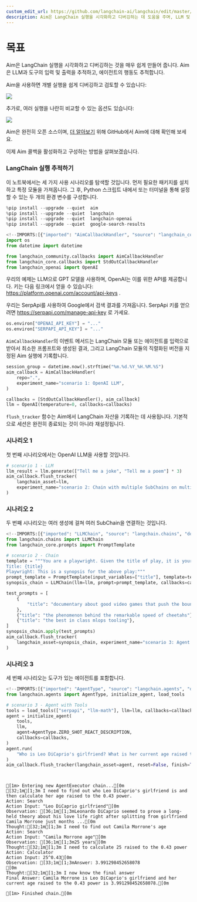 ```yaml
---
custom_edit_url: https://github.com/langchain-ai/langchain/edit/master/docs/docs/integrations/providers/aim_tracking.ipynb
description: Aim은 LangChain 실행을 시각화하고 디버깅하는 데 도움을 주며, LLM 및 도구의 입력과 출력을 추적합니다.
---
```


# 목표

Aim은 LangChain 실행을 시각화하고 디버깅하는 것을 매우 쉽게 만들어 줍니다. Aim은 LLM과 도구의 입력 및 출력을 추적하고, 에이전트의 행동도 추적합니다.

Aim을 사용하면 개별 실행을 쉽게 디버깅하고 검토할 수 있습니다:

![](https://user-images.githubusercontent.com/13848158/227784778-06b806c7-74a1-4d15-ab85-9ece09b458aa.png)

추가로, 여러 실행을 나란히 비교할 수 있는 옵션도 있습니다:

![](https://user-images.githubusercontent.com/13848158/227784994-699b24b7-e69b-48f9-9ffa-e6a6142fd719.png)

Aim은 완전히 오픈 소스이며, [더 알아보기](https://github.com/aimhubio/aim) 위해 GitHub에서 Aim에 대해 확인해 보세요.

이제 Aim 콜백을 활성화하고 구성하는 방법을 살펴보겠습니다.

<h3>LangChain 실행 추적하기</h3>

이 노트북에서는 세 가지 사용 시나리오를 탐색할 것입니다. 먼저 필요한 패키지를 설치하고 특정 모듈을 가져옵니다. 그 후, Python 스크립트 내에서 또는 터미널을 통해 설정할 수 있는 두 개의 환경 변수를 구성합니다.

```python
%pip install --upgrade --quiet  aim
%pip install --upgrade --quiet  langchain
%pip install --upgrade --quiet  langchain-openai
%pip install --upgrade --quiet  google-search-results
```


```python
<!--IMPORTS:[{"imported": "AimCallbackHandler", "source": "langchain_community.callbacks", "docs": "https://api.python.langchain.com/en/latest/callbacks/langchain_community.callbacks.aim_callback.AimCallbackHandler.html", "title": "Aim"}, {"imported": "StdOutCallbackHandler", "source": "langchain_core.callbacks", "docs": "https://api.python.langchain.com/en/latest/callbacks/langchain_core.callbacks.stdout.StdOutCallbackHandler.html", "title": "Aim"}, {"imported": "OpenAI", "source": "langchain_openai", "docs": "https://api.python.langchain.com/en/latest/llms/langchain_openai.llms.base.OpenAI.html", "title": "Aim"}]-->
import os
from datetime import datetime

from langchain_community.callbacks import AimCallbackHandler
from langchain_core.callbacks import StdOutCallbackHandler
from langchain_openai import OpenAI
```


우리의 예제는 LLM으로 GPT 모델을 사용하며, OpenAI는 이를 위한 API를 제공합니다. 키는 다음 링크에서 얻을 수 있습니다: https://platform.openai.com/account/api-keys .

우리는 SerpApi를 사용하여 Google에서 검색 결과를 가져옵니다. SerpApi 키를 얻으려면 https://serpapi.com/manage-api-key 로 가세요.

```python
os.environ["OPENAI_API_KEY"] = "..."
os.environ["SERPAPI_API_KEY"] = "..."
```


`AimCallbackHandler`의 이벤트 메서드는 LangChain 모듈 또는 에이전트를 입력으로 받아서 최소한 프롬프트와 생성된 결과, 그리고 LangChain 모듈의 직렬화된 버전을 지정된 Aim 실행에 기록합니다.

```python
session_group = datetime.now().strftime("%m.%d.%Y_%H.%M.%S")
aim_callback = AimCallbackHandler(
    repo=".",
    experiment_name="scenario 1: OpenAI LLM",
)

callbacks = [StdOutCallbackHandler(), aim_callback]
llm = OpenAI(temperature=0, callbacks=callbacks)
```


`flush_tracker` 함수는 Aim에서 LangChain 자산을 기록하는 데 사용됩니다. 기본적으로 세션은 완전히 종료되는 것이 아니라 재설정됩니다.

<h3>시나리오 1</h3> 첫 번째 시나리오에서는 OpenAI LLM을 사용할 것입니다.

```python
# scenario 1 - LLM
llm_result = llm.generate(["Tell me a joke", "Tell me a poem"] * 3)
aim_callback.flush_tracker(
    langchain_asset=llm,
    experiment_name="scenario 2: Chain with multiple SubChains on multiple generations",
)
```


<h3>시나리오 2</h3> 두 번째 시나리오는 여러 생성에 걸쳐 여러 SubChain을 연결하는 것입니다.

```python
<!--IMPORTS:[{"imported": "LLMChain", "source": "langchain.chains", "docs": "https://api.python.langchain.com/en/latest/chains/langchain.chains.llm.LLMChain.html", "title": "Aim"}, {"imported": "PromptTemplate", "source": "langchain_core.prompts", "docs": "https://api.python.langchain.com/en/latest/prompts/langchain_core.prompts.prompt.PromptTemplate.html", "title": "Aim"}]-->
from langchain.chains import LLMChain
from langchain_core.prompts import PromptTemplate
```


```python
# scenario 2 - Chain
template = """You are a playwright. Given the title of play, it is your job to write a synopsis for that title.
Title: {title}
Playwright: This is a synopsis for the above play:"""
prompt_template = PromptTemplate(input_variables=["title"], template=template)
synopsis_chain = LLMChain(llm=llm, prompt=prompt_template, callbacks=callbacks)

test_prompts = [
    {
        "title": "documentary about good video games that push the boundary of game design"
    },
    {"title": "the phenomenon behind the remarkable speed of cheetahs"},
    {"title": "the best in class mlops tooling"},
]
synopsis_chain.apply(test_prompts)
aim_callback.flush_tracker(
    langchain_asset=synopsis_chain, experiment_name="scenario 3: Agent with Tools"
)
```


<h3>시나리오 3</h3> 세 번째 시나리오는 도구가 있는 에이전트를 포함합니다.

```python
<!--IMPORTS:[{"imported": "AgentType", "source": "langchain.agents", "docs": "https://api.python.langchain.com/en/latest/agents/langchain.agents.agent_types.AgentType.html", "title": "Aim"}, {"imported": "initialize_agent", "source": "langchain.agents", "docs": "https://api.python.langchain.com/en/latest/agents/langchain.agents.initialize.initialize_agent.html", "title": "Aim"}, {"imported": "load_tools", "source": "langchain.agents", "docs": "https://api.python.langchain.com/en/latest/agent_toolkits/langchain_community.agent_toolkits.load_tools.load_tools.html", "title": "Aim"}]-->
from langchain.agents import AgentType, initialize_agent, load_tools
```


```python
# scenario 3 - Agent with Tools
tools = load_tools(["serpapi", "llm-math"], llm=llm, callbacks=callbacks)
agent = initialize_agent(
    tools,
    llm,
    agent=AgentType.ZERO_SHOT_REACT_DESCRIPTION,
    callbacks=callbacks,
)
agent.run(
    "Who is Leo DiCaprio's girlfriend? What is her current age raised to the 0.43 power?"
)
aim_callback.flush_tracker(langchain_asset=agent, reset=False, finish=True)
```

```output


[1m> Entering new AgentExecutor chain...[0m
[32;1m[1;3m I need to find out who Leo DiCaprio's girlfriend is and then calculate her age raised to the 0.43 power.
Action: Search
Action Input: "Leo DiCaprio girlfriend"[0m
Observation: [36;1m[1;3mLeonardo DiCaprio seemed to prove a long-held theory about his love life right after splitting from girlfriend Camila Morrone just months ...[0m
Thought:[32;1m[1;3m I need to find out Camila Morrone's age
Action: Search
Action Input: "Camila Morrone age"[0m
Observation: [36;1m[1;3m25 years[0m
Thought:[32;1m[1;3m I need to calculate 25 raised to the 0.43 power
Action: Calculator
Action Input: 25^0.43[0m
Observation: [33;1m[1;3mAnswer: 3.991298452658078
[0m
Thought:[32;1m[1;3m I now know the final answer
Final Answer: Camila Morrone is Leo DiCaprio's girlfriend and her current age raised to the 0.43 power is 3.991298452658078.[0m

[1m> Finished chain.[0m
```